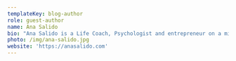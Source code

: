```yaml
---
templateKey: blog-author
role: guest-author
name: Ana Salido
bio: "Ana Salido is a Life Coach, Psychologist and entrepreneur on a mission to help women to make their expatriation a successful project. After different jobs in France, she decided in 2015 to leave France for Australia, and she has created her own brand since.\_She wanted to combine her Psychology degree with her experience as an expat to support and empower others to follow the same path she took, so it was the beginning of Expat Infinity. Expat Infinity is not just for expats or future expats, it’s for all people who want to live their lives without worrying about what others think, it’s for people who have dreams and wish to reach them, but it is also for all expats who ask themselves many questions and face many challenges in their new lives."
photo: /img/ana-salido.jpg
website: 'https://anasalido.com'
---
```


